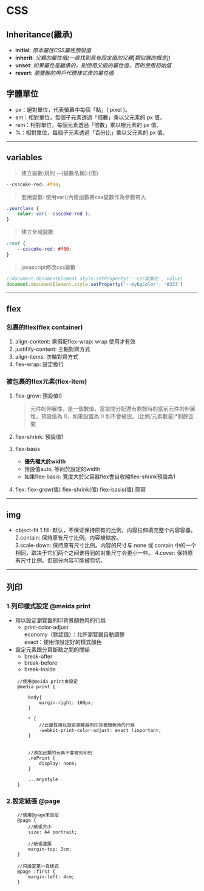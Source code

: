 # CSS

## Inheritance(繼承)
*  **initial**: *原本屬性CSS屬性預設值*
*  **inherit**: *父親的屬性值(一直找到具有設定值的父親[類似鍊的概念])*
*  **unset**: *如果屬性是繼承的，則使用父級的屬性值，否則使用初始值*
*  **revert**: *瀏覽器的用戶代理樣式表的屬性值*

## 字體單位
* px：絕對單位，代表螢幕中每個「點」( pixel )。
* em：相對單位，每個子元素透過「倍數」乘以父元素的 px 值。
* rem：相對單位，每個元素透過「倍數」乘以根元素的 px 值。
* %：相對單位，每個子元素透過「百分比」乘以父元素的 px 值。

***

## variables

>建立變數:規則 --{變數名稱}:{值} 
```css
--csscoke-red: #f00;
```

>套用變數: 使用var()內建函數將css變數作為參數帶入
```css
.yourclass {
	color: var(--csscoke-red );
}

```
>建立全域變數
```css
:root {
	--csscoke-red: #f00;
}
```
>javascript修改css變數

```javascript
//document.documentElement.style.setProperty('--css變數名', value)
document.documentElement.style.setProperty('--mybgColor', '#333')
```

***

## flex
### 包裹的flex(flex container)

1. align-content: 需搭配flex-wrap: wrap 使用才有效
2. justifify-content: 主軸對齊方式
3. align-items: 次軸對齊方式
4. flex-wrap: 設定換行

### 被包裹的flex元素(flex-item)
1. flex-grow: 預設值0
   
    > 元件的伸展性，是一個數值，當空間分配還有剩餘時的當前元件的伸展性，預設值為 0，如果設置為 0 則不會縮放。(比例/元素數量)*剩餘空間

2. flex-shrink: 預設值1

3. flex-basis
    * **優先權大於width**
    * 預設值auto, 等同於設定的width
    * 如果flex-basis: 寬度大於父容器flex會自收縮flex-shrink預設為1
4. flex: flex-grow(值) flex-shrink(值)  flex-basis(值) 簡寫

***

## img
* object-fit
    1.fill: 默认，不保证保持原有的比例，内容拉伸填充整个内容容器。	
    2.contain: 保持原有尺寸比例。内容被缩放。	
    3.scale-down: 保持原有尺寸比例。内容的尺寸与 none 或 contain 中的一个相同，取决于它们两个之间谁得到的对象尺寸会更小一些。
    4.cover: 保持原有尺寸比例。但部分内容可能被剪切。 
***
## 列印

### 1.列印樣式設定 @meida print
* 用以設定瀏覽器列印背景顏色時的行爲
  * print-color-adjust   
    economy（默認值）：允許瀏覽器自動調整  
    exact：使用你設定好的樣式顏色
* 設定元素跟分頁斷點之間的關係
  * break-after 
  * break-before
  * break-inside
  
```style
    //使用@meida print來設定
    @media print { 

        body{
            margin-right: 100px;
        }  

        * {
            //此屬性用以設定瀏覽器列印背景顏色時的行爲
            -webkit-print-color-adjust: exact !important;
        }

        
        //添加此類的元素不會被列印到
        .noPrint {
            display: none;
        }

        ...anystyle
    }
```
### 2.設定紙張 @page
```style
    //使用@page來設定  
    @page {
        //紙張大小
        size: A4 portrait;
        
        //紙張邊距
        margin-top: 3cm;
    }

    //只設定第一頁樣式
    @page :first {
        margin-left: 4cm;
    }
```